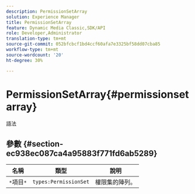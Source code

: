 ```yaml
---
description: PermissionSetArray
solution: Experience Manager
title: PermissionSetArray
feature: Dynamic Media Classic,SDK/API
role: Developer,Administrator
translation-type: tm+mt
source-git-commit: 052bfcbcf1bd4ccf60afa7e3325bf58dd07cba85
workflow-type: tm+mt
source-wordcount: '20'
ht-degree: 30%

---
```



# PermissionSetArray{#permissionsetarray}

語法

## 參數 {#section-ec938ec087ca4a95883f771fd6ab5289}

| 名稱 | 類型 | 說明 |
|---|---|---|
| `*`項目`*` | `types:PermissionSet` | 權限集的陣列。 |

